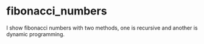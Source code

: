 # fibonacci_numbers
I show fibonacci numbers with two methods, one is recursive and another is dynamic programming.
